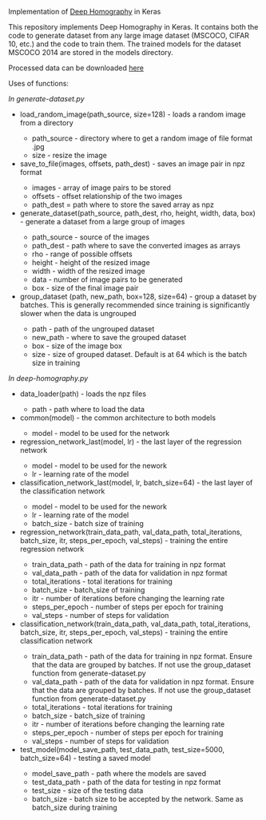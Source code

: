 Implementation of <a href="https://arxiv.org/abs/1606.03798">Deep Homography</a> in Keras

This repository implements Deep Homography in Keras. It contains both the code to generate dataset from any large image dataset (MSCOCO, CIFAR 10, etc.) and the code to train them. The trained models for the dataset MSCOCO 2014 are stored in the models directory.

Processed data can be downloaded <a href="https://1drv.ms/f/s!Ao8Y5FscWK9imoYp7eWyvlNfZMHIuA">here</a>

Uses of functions:

<i>In generate-dataset.py</i>
<ul>
  <li>load_random_image(path_source, size=128) - loads a random image from a directory</li>
  <ul>
    <li>path_source - directory where to get a random image of file format .jpg</li>
    <li>size - resize the image</li>
  </ul>
  <li>save_to_file(images, offsets, path_dest) - saves an image pair in npz format</li>
  <ul>
    <li>images - array of image pairs to be stored</li>
    <li>offsets - offset relationship of the two images</li>
    <li>path_dest = path where to store the saved array as npz</li>
  </ul>
  <li>generate_dataset(path_source, path_dest, rho, height, width, data, box) - generate a dataset from a large group of images</li>
  <ul>
    <li>path_source - source of the images</li>
    <li>path_dest - path where to save the converted images as arrays</li>
    <li>rho - range of possible offsets</li>
    <li>height - height of the resized image</li>
    <li>width - width of the resized image</li>
    <li>data - number of image pairs to be generated</li>
    <li>box - size of the final image pair</li>
  </ul> 
  <li>group_dataset (path, new_path, box=128, size=64) - group a dataset by batches. This is generally recommended since training is significantly slower when the data is ungrouped</li>
  <ul>
    <li>path - path of the ungrouped dataset</li>
    <li>new_path - where to save the grouped dataset</li>
    <li>box - size of the image box</li>
    <li>size - size of grouped dataset. Default is at 64 which is the batch size in training</li>
  </ul>
</ul>

<i>In deep-homography.py</i>
<ul>
  <li>data_loader(path) - loads the npz files</li>
  <ul>
    <li>path - path where to load the data</li>
  </ul>
  <li>common(model) - the common architecture to both models</li>
  <ul>
    <li>model - model to be used for the network</li>
  </ul>
  <li>regression_network_last(model, lr) - the last layer of the regression network</li>
  <ul>
    <li>model - model to be used for the nework</li>
    <li>lr - learning rate of the model</li>
  </ul>
  <li>classification_network_last(model, lr, batch_size=64) - the last layer of the classification network</li>
  <ul>
    <li>model - model to be used for the nework</li>
    <li>lr - learning rate of the model</li>
    <li>batch_size - batch size of training</li>
  </ul>
  <li>regression_network(train_data_path, val_data_path, total_iterations, batch_size, itr, steps_per_epoch, val_steps) - training the entire regression network</li>
  <ul>
    <li>train_data_path - path of the data for training in npz format</li>
    <li>val_data_path - path of the data for validation in npz format</li>
    <li>total_iterations - total iterations for training</li>
    <li>batch_size - batch_size of training</li>
    <li>itr - number of iterations before changing the learning rate</li>
    <li>steps_per_epoch - number of steps per epoch for training</li>
    <li>val_steps - number of steps for validation</li>
  </ul>
  <li>classification_network(train_data_path, val_data_path, total_iterations, batch_size, itr, steps_per_epoch, val_steps) - training the entire classification network</li>
  <ul>
    <li>train_data_path - path of the data for training in npz format. Ensure that the data are grouped by batches. If not use the group_dataset function from generate-dataset.py</li>
    <li>val_data_path - path of the data for validation in npz format. Ensure that the data are grouped by batches. If not use the group_dataset function from generate-dataset.py</li>
    <li>total_iterations - total iterations for training</li>
    <li>batch_size - batch_size of training</li>
    <li>itr - number of iterations before changing the learning rate</li>
    <li>steps_per_epoch - number of steps per epoch for training</li>
    <li>val_steps - number of steps for validation</li>
  </ul>
  <li>test_model(model_save_path, test_data_path, test_size=5000, batch_size=64) - testing a saved model</li>
  <ul>
    <li>model_save_path - path where the models are saved</li>
    <li>test_data_path - path of the data for testing in npz format</li>
    <li>test_size - size of the testing data</li>
    <li>batch_size - batch size to be accepted by the network. Same as batch_size during training</li>
  </ul>
</ul>
